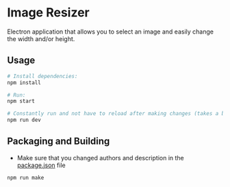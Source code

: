 # Image Resizer

Electron application that allows you to select an image and easily change the width and/or height.

## Usage

```bash
# Install dependencies:
npm install

# Run:
npm start

# Constantly run and not have to reload after making changes (takes a bit longer to start):
npm run dev
```

## Packaging and Building

- Make sure that you changed authors and description in the [package.json](./package.json) file

```bash
npm run make
```
